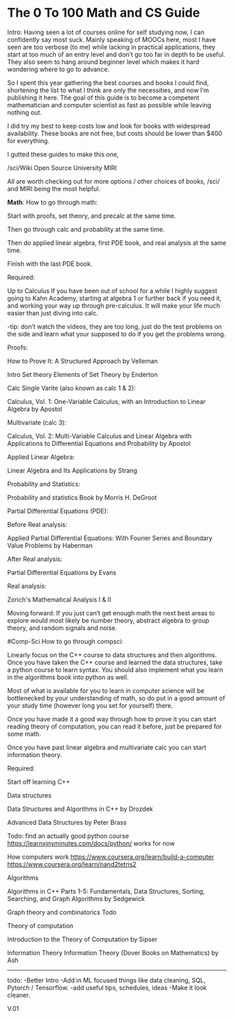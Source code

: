 # The 0 To 100 Math and CS Guide



Intro:
    Having seen a lot of courses online for self studying now, I can confidently say most suck. Mainly speaking of MOOCs here, most I have seen are too verbose (to me) while lacking in practical applications, they start at too much of an entry level and don’t go too far in depth to be useful. They also seem to hang around beginner level which makes it hard wondering where to go to advance. 

   So I spent this year gathering the best courses and books I could find, shortening the list to what I think are only the necessities, and now I’m publishing it here. The goal of this guide is to become a competent mathematician and computer scientist as fast as possible while leaving nothing out. 

   I did try my best to keep costs low and look for books with widespread availability. These books are not free, but costs should be lower than $400 for everything.

   I gutted these guides to make this one, 

   /sci/Wiki
   Open Source University
   MIRI
    
   All are worth checking out for more options / other choices of books, /sci/ and MIRI being the most helpful.
    
    
**Math**:
    How to go through math:
    
   Start with proofs, set theory, and precalc at the same time.
        
   Then go through calc and probability at the same time.

   Then do applied linear algebra, first PDE book, and real analysis at the same time.

   Finish with the last PDE book.




   Required:

Up to Calculus
If you have been out of school for a while I highly suggest going to Kahn Academy, starting at algebra 1 or further back if you need it, and working your way up through pre-calculus. It will make your life much easier than just diving into calc. 

   -tip: don’t watch the videos, they are too long, just do the test problems on the side and learn what your supposed to do if you get the problems wrong.

Proofs:

   How to Prove It: A Structured Approach by Velleman

Intro Set theory
    Elements of Set Theory by Enderton

Calc
        Single Varite (also known as calc 1 & 2):

Calculus, Vol. 1: One-Variable Calculus, with an Introduction to Linear Algebra by Apostol

Multivariate (calc 3):
    
Calculus, Vol. 2: Multi-Variable Calculus and Linear Algebra with Applications to Differential Equations and Probability by Apostol


Applied Linear Algebra:

   Linear Algebra and Its Applications by Strang 


Probability and Statistics:

   Probability and statistics Book by Morris H. DeGroot

Partial Differential Equations (PDE):

   Before Real analysis:

   Applied Partial Differential Equations: With Fourier Series and Boundary Value Problems by Haberman 
        
   After Real analysis:
        
   Partial Differential Equations by Evans
        

Real analysis:

   Zorich's Mathematical Analysis I & II
    

Moving forward:
    If you just can’t get enough math the next best areas to explore would most likely be number theory, abstract algebra to group theory, and random signals and noise.
    
    
#Comp-Sci
    How to go through compsci:
        
   Linearly focus on the C++ course to data structures and then algorithms. Once you have taken the C++ course and learned the data structures, take a python course to learn syntax. You should also implement what you learn in the algorithms book into python as well. 

   Most of what is available for you to learn in computer science will be bottlenecked by your understanding of math, so do put in a good amount of your study time (however long you set for yourself) there.

   Once you have made it a good way through how to prove it you can start reading theory of computation, you can read it before, just be prepared for some math.

   Once you have past linear algebra and multivariate calc you can start information theory.

        
   Required:

Start off learning C++

Data structures

   Data Structures and Algorithms in C++ by Drozdek

   Advanced Data Structures by Peter Brass

Todo: find an actually good python course
    https://learnxinyminutes.com/docs/python/ works for now

How computers work
    https://www.coursera.org/learn/build-a-computer
    https://www.coursera.org/learn/nand2tetris2
        
Algorithms

   Algorithms in C++ Parts 1-5: Fundamentals, Data Structures, Sorting, Searching, and Graph Algorithms by Sedgewick


Graph theory and combinatorics
        Todo


Theory of computation

   Introduction to the Theory of Computation by Sipser

Information Theory
    Information Theory (Dover Books on Mathematics) by Ash

-----------------------------------------------------------------------------------------------------------------------------------------
    
todo:
    -Better Intro
    -Add in ML focused things like data cleaning, SQL, Pytorch / Tensorflow. 
    -add useful tips, schedules, ideas
    -Make it look cleaner.

V.01
